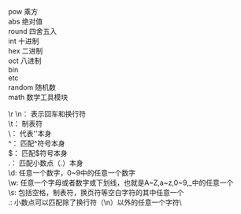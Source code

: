  pow 乘方\
 abs 绝对值\
 round 四舍五入\
 int 十进制\
 hex 二进制\
 oct 八进制\
 bin\
 etc\
 random 随机数\
 math 数学工具模块
 
\r \n：   表示回车和换行符\
\t：      制表符\
\\：      代表'\'本身\
\^：      匹配^符号本身\
\$：      匹配$符号本身\
\.：      匹配小数点（.）本身\
\d:       任意一个数字，0~9中的任意一个数字\
\w:       任意一个字母或者数字或下划线，也就是A~Z,a~z,0~9,_中的任意一个\
\s:       包括空格，制表符，换页符等空白字符的其中任意一个\
.:        小数点可以匹配除了换行符（\n）以外的任意一个字符\

      
